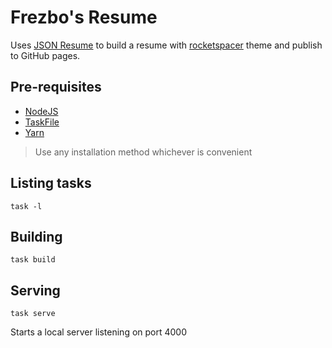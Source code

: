 # Frezbo's Resume

Uses [JSON Resume](https://jsonresume.org/) to build a resume with [rocketspacer](https://github.com/rocketspacer/jsonresume-theme-rocketspacer) theme and publish to GitHub pages.

## Pre-requisites

- [NodeJS](https://nodejs.org/en/)
- [TaskFile](https://taskfile.dev/#/installation)
- [Yarn](https://yarnpkg.com/getting-started/install)

> Use any installation method whichever is convenient

## Listing tasks

`task -l`

## Building

`task build`

## Serving

`task serve`

Starts a local server listening on port 4000
